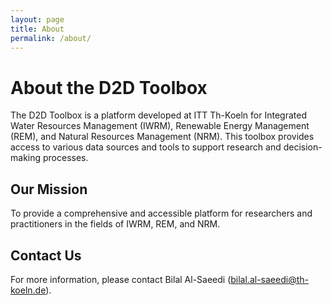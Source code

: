 ```yaml
---
layout: page
title: About
permalink: /about/
---
```


# About the D2D Toolbox

The D2D Toolbox is a platform developed at ITT Th-Koeln for Integrated Water Resources Management (IWRM), Renewable Energy Management (REM), and Natural Resources Management (NRM). This toolbox provides access to various data sources and tools to support research and decision-making processes.

## Our Mission

To provide a comprehensive and accessible platform for researchers and practitioners in the fields of IWRM, REM, and NRM.

## Contact Us

For more information, please contact Bilal Al-Saeedi
(bilal.al-saeedi@th-koeln.de).
